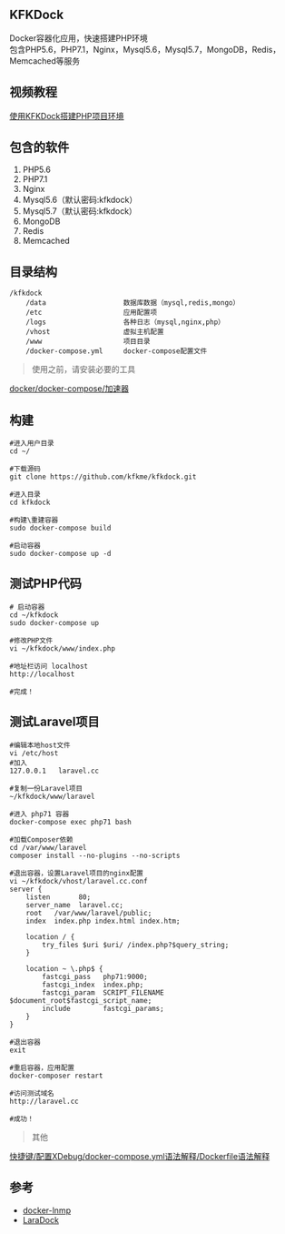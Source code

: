 
## KFKDock
Docker容器化应用，快速搭建PHP环境  
包含PHP5.6，PHP7.1，Nginx，Mysql5.6，Mysql5.7，MongoDB，Redis，Memcached等服务  

## 视频教程  

[使用KFKDock搭建PHP项目环境](https://www.bilibili.com/video/av13901414/)

## 包含的软件
1. PHP5.6
1. PHP7.1
1. Nginx
1. Mysql5.6（默认密码:kfkdock）
1. Mysql5.7（默认密码:kfkdock）
1. MongoDB
1. Redis
1. Memcached

## 目录结构
```
/kfkdock
    /data                   数据库数据（mysql,redis,mongo）
    /etc                    应用配置项
    /logs                   各种日志（mysql,nginx,php）
    /vhost                  虚拟主机配置
    /www                    项目目录
    /docker-compose.yml     docker-compose配置文件
```


> 使用之前，请安装必要的工具

[docker/docker-compose/加速器](README_DEPEND.md)


## 构建
```
#进入用户目录
cd ~/

#下载源码
git clone https://github.com/kfkme/kfkdock.git

#进入目录
cd kfkdock

#构建\重建容器
sudo docker-compose build

#启动容器
sudo docker-compose up -d
```
## 测试PHP代码

```
# 启动容器
cd ~/kfkdock
sudo docker-compose up

#修改PHP文件
vi ~/kfkdock/www/index.php

#地址栏访问 localhost
http://localhost

#完成！
```
## 测试Laravel项目

```
#编辑本地host文件
vi /etc/host
#加入
127.0.0.1   laravel.cc

#复制一份Laravel项目
~/kfkdock/www/laravel

#进入 php71 容器
docker-compose exec php71 bash

#加载Composer依赖
cd /var/www/laravel
composer install --no-plugins --no-scripts

#退出容器，设置Laravel项目的nginx配置
vi ~/kfkdock/vhost/laravel.cc.conf
server {
    listen       80;
    server_name  laravel.cc;
    root   /var/www/laravel/public;
    index  index.php index.html index.htm;

    location / {
        try_files $uri $uri/ /index.php?$query_string;
    }

    location ~ \.php$ {
        fastcgi_pass   php71:9000;
        fastcgi_index  index.php;
        fastcgi_param  SCRIPT_FILENAME  $document_root$fastcgi_script_name;
        include        fastcgi_params;
	}
}

#退出容器
exit

#重启容器，应用配置
docker-composer restart

#访问测试域名
http://laravel.cc

#成功！
```

> 其他

[快捷键/配置XDebug/docker-compose.yml语法解释/Dockerfile语法解释](README_OTHER.md)

## 参考
- [docker-lnmp](https://github.com/beautysoft/docker-lnmp)
- [LaraDock](https://github.com/laradock/laradock)

